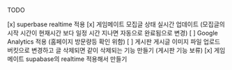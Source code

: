 
TODO

[x] superbase realtime 적용
[x] 게임메이트 모집글 상태 실시간 업데이트 (모집글의 시작 시간이 현재시간 보다 일정 시간 지나면 자동으로 완료됨으로 변경)
[ ] Google Analytics 적용 (홈페이지 방문량등 확인 위함)
[ ] 게시판 게시글 이미지 파일 업로드 버킷으로 변경하고 글 삭제되면 같이 삭제되는 기능 만들기 (게시판 기능 보류)
[x] 게임메이트 supabase의 realtime 적용해서 만들기
